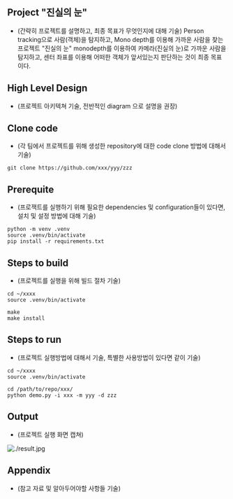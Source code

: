 ## Project "진실의 눈"

* (간략히 프로젝트를 설명하고, 최종 목표가 무엇인지에 대해 기술)
Person tracking으로 사람(객체)을 탐지하고, Mono depth를 이용해 가까운 사람을 찾는 프로젝트 "진실의 눈"
monodepth를 이용하여 카메라(진실의 눈)로 가까운 사람을 탐지하고, 센터 좌표를 이용해 어떠한 객체가 앞서있는지 판단하는 것이 최종 목표이다.

## High Level Design

* (프로젝트 아키텍쳐 기술, 전반적인 diagram 으로 설명을 권장)

## Clone code

* (각 팀에서 프로젝트를 위해 생성한 repository에 대한 code clone 방법에 대해서 기술)

```shell
git clone https://github.com/xxx/yyy/zzz
```

## Prerequite

* (프로잭트를 실행하기 위해 필요한 dependencies 및 configuration들이 있다면, 설치 및 설정 방법에 대해 기술)

```shell
python -m venv .venv
source .venv/bin/activate
pip install -r requirements.txt
```

## Steps to build

* (프로젝트를 실행을 위해 빌드 절차 기술)

```shell
cd ~/xxxx
source .venv/bin/activate

make
make install
```

## Steps to run

* (프로젝트 실행방법에 대해서 기술, 특별한 사용방법이 있다면 같이 기술)

```shell
cd ~/xxxx
source .venv/bin/activate

cd /path/to/repo/xxx/
python demo.py -i xxx -m yyy -d zzz
```

## Output

* (프로젝트 실행 화면 캡쳐)

![./result.jpg](./result.jpg)

## Appendix

* (참고 자료 및 알아두어야할 사항들 기술)
